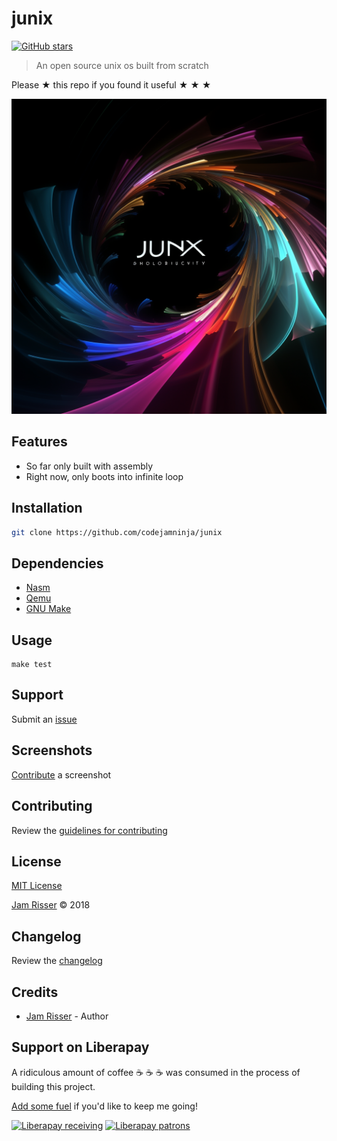# junix

[![GitHub stars](https://img.shields.io/github/stars/codejamninja/junix.svg?style=social&label=Stars)](https://github.com/codejamninja/junix)

> An open source unix os built from scratch

Please ★ this repo if you found it useful ★ ★ ★

![](assets/junix.png)

## Features

* So far only built with assembly
* Right now, only boots into infinite loop


## Installation

```sh
git clone https://github.com/codejamninja/junix
```


## Dependencies

* [Nasm](https://www.nasm.us)
* [Qemu](https://www.qemu.org)
* [GNU Make](https://www.gnu.org/software/make)


## Usage

```
make test
```


## Support

Submit an [issue](https://github.com/codejamninja/junix/issues/new)


## Screenshots

[Contribute](https://github.com/codejamninja/junix/blob/master/CONTRIBUTING.md) a screenshot


## Contributing

Review the [guidelines for contributing](https://github.com/codejamninja/junix/blob/master/CONTRIBUTING.md)


## License

[MIT License](https://github.com/codejamninja/junix/blob/master/LICENSE)

[Jam Risser](https://codejam.ninja) © 2018


## Changelog

Review the [changelog](https://github.com/codejamninja/junix/blob/master/CHANGELOG.md)


## Credits

* [Jam Risser](https://codejam.ninja) - Author


## Support on Liberapay

A ridiculous amount of coffee ☕ ☕ ☕ was consumed in the process of building this project.

[Add some fuel](https://liberapay.com/codejamninja/donate) if you'd like to keep me going!

[![Liberapay receiving](https://img.shields.io/liberapay/receives/codejamninja.svg?style=flat-square)](https://liberapay.com/codejamninja/donate)
[![Liberapay patrons](https://img.shields.io/liberapay/patrons/codejamninja.svg?style=flat-square)](https://liberapay.com/codejamninja/donate)
